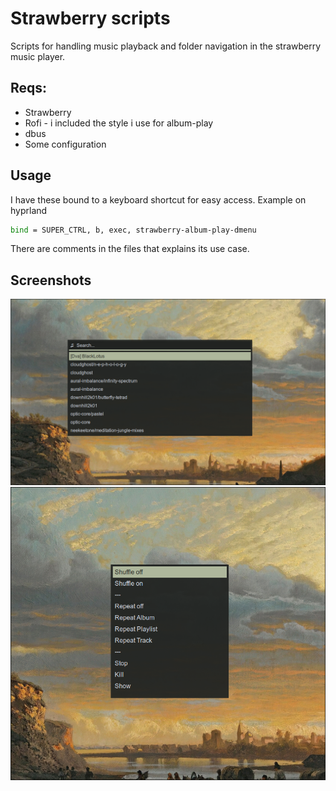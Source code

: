 # Strawberry scripts
Scripts for handling music playback and folder navigation in the strawberry music player.

## Reqs:
* Strawberry
* Rofi - i included the style i use for album-play
* dbus
* Some configuration

## Usage

I have these bound to a keyboard shortcut for easy access. Example on hyprland
```bash
bind = SUPER_CTRL, b, exec, strawberry-album-play-dmenu
```

There are comments in the files that explains its use case.

## Screenshots

![album-play](/images/album-play.png)
![drun-shuffle](/images/drun-shuffle.png) 
